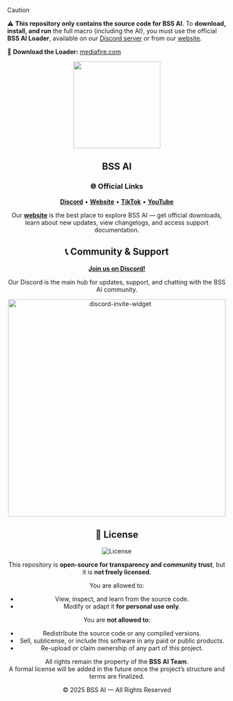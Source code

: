 > [!CAUTION]
> ⚠️ **This repository only contains the source code for BSS AI.**
> To **download, install, and run** the full macro (including the AI), you must use the official **BSS AI Loader**, available on our [Discord server][discord-link] or from our [website][website-link].
>
> 🔗 **Download the Loader:** [mediafire.com](https://www.mediafire.com/file/zpodkmnq9ykyd3w/BSSAI+v0.0.1.zip)

<div align="center">

<!-- logo banner -->

<picture>
  <source width="200px" media="(prefers-color-scheme: light)" srcset="https://media.discordapp.net/attachments/1176565177538330824/1424892439507894293/bssAiLogo.png?ex=68e599fe&is=68e4487e&hm=bdb69cfea98bf10f2379ef88ba98218b048b231aed8295d95a24f222197e5dce&=&format=webp&quality=lossless&width=103&height=103">
  <img src="https://media.discordapp.net/attachments/1176565177538330824/1424892439507894293/bssAiLogo.png?ex=68e599fe&is=68e4487e&hm=bdb69cfea98bf10f2379ef88ba98218b048b231aed8295d95a24f222197e5dce&=&format=webp&quality=lossless&width=103&height=103">
</picture>
<br>

## BSS AI

### 🌐 Official Links

[**Discord**][discord-link] • [**Website**][website-link] • [**TikTok**][tiktok-link] • [**YouTube**][youtube-link]

Our [**website**][website-link] is the best place to explore BSS AI — get official downloads, learn about new updates, view changelogs, and access support documentation.

<a name="community"><h2>📞 Community & Support</h2></a>

[**Join us on Discord!**][discord-link]

Our Discord is the main hub for updates, support, and chatting with the BSS AI community.

<a href="https://discord.gg/bssai">
  <picture>
    <source media="(prefers-color-scheme: light)" srcset="http://invidget.switchblade.xyz/bssai?theme=light">
    <img alt="discord-invite-widget" width=500 src="http://invidget.switchblade.xyz/bssai">
  </picture>
</a>


<div align="center">

## 🧾 License

![License](https://img.shields.io/badge/License-Custom%20(BSS%20AI%20All%20Rights%20Reserved)-blue?style=for-the-badge)

</div>

This repository is **open-source for transparency and community trust**, but it is **not freely licensed**.

You are allowed to:
- View, inspect, and learn from the source code.  
- Modify or adapt it **for personal use only**.

You are **not allowed to**:
- Redistribute the source code or any compiled versions.  
- Sell, sublicense, or include this software in any paid or public products.  
- Re-upload or claim ownership of any part of this project.

All rights remain the property of the **BSS AI Team**.  
A formal license will be added in the future once the project’s structure and terms are finalized.

<div align="center">
  
© 2025 BSS AI — All Rights Reserved

</div>

[discord-link]: https://discord.gg/bssai
[website-link]: https://bss-ai.com
[tiktok-link]: https://tiktok.com/@bss.ai
[youtube-link]: https://youtube.com/@BSS-AI
